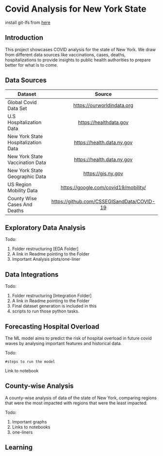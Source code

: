 # Covid Analysis for New York State

install git-lfs from [here](https://git-lfs.github.com/)

## Introduction

This project showcases COVID analysis for the state of New York. We draw from different data sources like vaccinations, cases, deaths, hospitalizations to provide insights to public health authorities to prepare better for what is to come. 


## Data Sources

| Dataset      | Source        |
| ------------- |:-------------:|
| Global Covid Data Set     | https://ourworldindata.org|
| U.S Hospitalization Data     | https://healthdata.gov      |
| New York State Hospitalization Data | https://health.data.ny.gov      |
| New York State Vaccination Data | https://health.data.ny.gov     |
| New York State Geographic Data | https://gis.ny.gov  |
| US Region Mobility Data | https://google.com/covid19/mobility/      |
| County Wise Cases And Deaths | https://github.com/CSSEGISandData/COVID-19 |


## Exploratory Data Analysis
Todo:
1. Folder restructuring [EDA Folder]
2. A link in Readme pointing to the Folder
3. Important Analysis plots/one-liner


## Data Integrations
Todo:
1. Folder restructuring [Integration Folder]
2. A link in Readme pointing to the Folder
3. Final dataset generation is included in this
4. scripts to run those python tasks.


## Forecasting Hospital Overload

The ML model aims to predict the risk of hospital overload in future covid waves by analysing important features and historical data.

Todo:
```
#steps to run the model
```
Link to notebook

## County-wise Analysis

A county-wise analysis of data of the state of New York, comparing regions that were the most impacted with regions that were the least impacted.

Todo:
1. Important graphs
2. Links to notebooks
3. one-liners

## Learning

